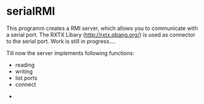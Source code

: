serialRMI
============
This programm creates a RMI server, which allows you to communicate with a serial port. The RXTX Libary (http://rxtx.qbang.org/) is used as connector to the serial port. Work is still in progress....

Till now the server implements following functions:
* reading
* writing
* list ports
* connect

-
